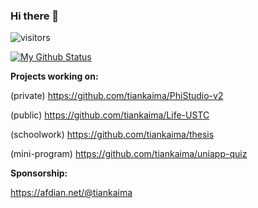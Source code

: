 ### Hi there 👋

![visitors](https://visitor-badge.glitch.me/badge?page_id=tiankaima.tiankaima&left_color=green&right_color=red)

[![My Github Status](https://github-readme-stats-git-masterrstaa-rickstaa.vercel.app/api?username=tiankaima)]()


**Projects working on:**

(private) https://github.com/tiankaima/PhiStudio-v2

(public) https://github.com/tiankaima/Life-USTC

(schoolwork) https://github.com/tiankaima/thesis

(mini-program) https://github.com/tiankaima/uniapp-quiz

**Sponsorship:**

https://afdian.net/@tiankaima

